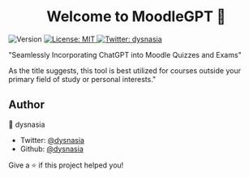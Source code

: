 <h1 align="center">Welcome to MoodleGPT 👋</h1>
<p>
  <img alt="Version" src="https://img.shields.io/badge/version-1.0-blue.svg?cacheSeconds=2592000" />
  <a href="#" target="_blank">
    <img alt="License: MIT" src="https://img.shields.io/badge/License-MIT-yellow.svg" />
  </a>
  <a href="https://twitter.com/dysnasia" target="_blank">
    <img alt="Twitter: dysnasia" src="https://img.shields.io/twitter/follow/dysnasia.svg?style=social" />
  </a>
</p>

"Seamlessly Incorporating ChatGPT into Moodle Quizzes and Exams"

As the title suggests, this tool is best utilized for courses outside your primary field of study or personal interests."

## Author

👤 dysnasia

* Twitter: [@dysnasia](https://twitter.com/dysnasia)
* Github: [@dysnasia](https://github.com/dysnasia)

Give a ⭐️ if this project helped you!
